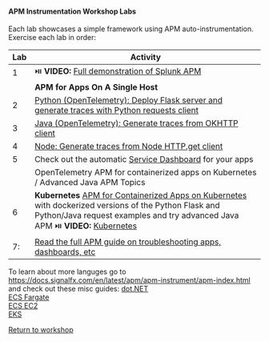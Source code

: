 #### APM Instrumentation Workshop Labs 
Each lab showcases a simple framework using APM auto-instrumentation.    
Exercise each lab in order:  

|Lab|Activity|
|---|--------|
| 1 | :play_or_pause_button: **VIDEO:** [Full demonstration of Splunk APM](https://drive.google.com/file/d/1jc5VWL4jKMqAUgUxDnMcpB42LKAn8Bdm/view?usp=sharing) |
||**APM for Apps On A Single Host**|
| 2 | [Python (OpenTelemetry): Deploy Flask server and generate traces with Python requests client](../python)|
| 3 | [Java (OpenTelemetry): Generate traces from OKHTTP client](../java) |
| 4 | [Node: Generate traces from Node HTTP.get client](../node) |
| 5 | Check out the automatic [Service Dashboard](../dashboards/servicedashboard.md) for your apps |  
| | OpenTelemetry APM for containerized apps on Kubernetes / Advanced Java APM Topics |
| 6 | **Kubernetes** [APM for Containerized Apps on Kubernetes](../k8s) with dockerized versions of the Python Flask and Python/Java request examples and try advanced Java APM :play_or_pause_button: **VIDEO:** [Kubernetes](https://drive.google.com/file/d/1aKMbNNDyebVSS8D1WOpAy81AdcUTQz3w/view?usp=sharing) |  
| 7:| [Read the full APM guide on troubleshooting apps, dashboards, etc](https://docs.signalfx.com/en/latest/apm/apm-getting-started/apm-index.html) |

To learn about more languges go to https://docs.signalfx.com/en/latest/apm/apm-instrument/apm-index.html and check out these misc guides:
[dot.NET](../misc/dotnet)  
[ECS Fargate](../misc/ecs-fargate)  
[ECS EC2](../misc/ecs-ec2)  
[EKS](../misc/eks)

[Return to workshop](../README.md)
